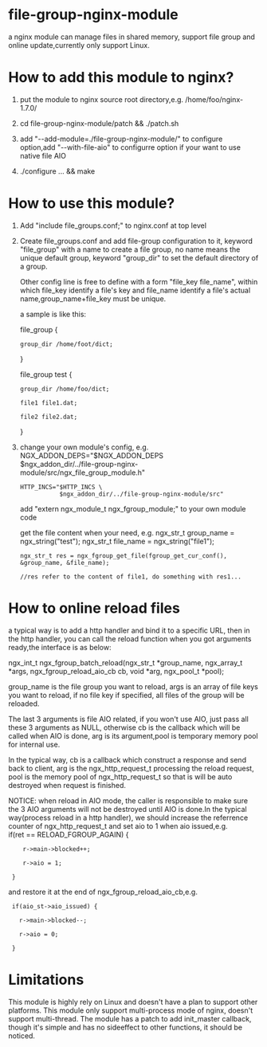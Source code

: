 # file-group-nginx-module
a nginx module can manage files in shared memory, support file group and online update,currently only support Linux.

# How to add this module to nginx?
1. put the module to nginx source root directory,e.g. /home/foo/nginx-1.7.0/

2. cd file-group-nginx-module/patch && ./patch.sh 

3. add "--add-module=./file-group-nginx-module/" to configure option,add "--with-file-aio" to configurre option if your want to use native file AIO

4. ./configure ... && make

# How to use this module?
1. Add "include file_groups.conf;" to nginx.conf at top level

2. Create file_groups.conf and add file-group configuration to it, keyword "file_group" with a name to create a file group,
   no name means the unique default group, keyword "group_dir" to set the default directory of a group.

   Other config line is free to define with a form "file_key file_name", within which file_key identify a file's key and file_name identify a file's 
   actual name,group_name+file_key must be unique. 
   
   a sample is like this:

   file_group {
   
       group_dir /home/foot/dict;
       
   }

   file_group test {
   
       group_dir /home/foo/dict;
       
       file1 file1.dat;
       
       file2 file2.dat;
       
   }
3. 
   change your own module's config, e.g. 
       NGX_ADDON_DEPS="$NGX_ADDON_DEPS \
                       $ngx_addon_dir/../file-group-nginx-module/src/ngx_file_group_module.h"

       HTTP_INCS="$HTTP_INCS \
                  $ngx_addon_dir/../file-group-nginx-module/src" 


   add "extern ngx_module_t ngx_fgroup_module;" to your own module code
   
   get the file content when your need, e.g.
       ngx_str_t group_name = ngx_string("test");
       ngx_str_t file_name = ngx_string("file1");
       
       ngx_str_t res = ngx_fgroup_get_file(fgroup_get_cur_conf(), &group_name, &file_name);
       
       //res refer to the content of file1, do something with res1... 

# How to online reload files
  a typical way is to add a http handler and bind it to a specific URL, then in the http handler,
  you can call the reload function when you got arguments ready,the interface is as below:
       
  ngx_int_t ngx_fgroup_batch_reload(ngx_str_t *group_name, ngx_array_t *args, ngx_fgroup_reload_aio_cb cb, void *arg, ngx_pool_t *pool);
  
  group_name is the file group you want to reload, args is an array of file keys you want to reload, if no file key if specified, all files of the group will be reloaded.
  
  The last 3 arguments is file AIO related, if you won't use AIO, just pass all these 3 arguments as NULL, otherwise cb is the callback 
  which will be called when AIO is done, arg is its argument,pool is temporary memory pool for internal use.
  
  In the typical way, cb is a callback which construct a response and send back to client, arg is the ngx_http_request_t processing the reload request, pool is the memory pool 
  of ngx_http_request_t so that is will be auto destroyed when request is finished.
  
  
  NOTICE:
  when reload in AIO mode, the caller is responsible to make sure the 3 AIO arguments will not be destroyed until AIO is done.In the typical
  way(process reload in a http handler), we should increase the referrence counter of ngx_http_request_t and set aio to 1 when aio issued,e.g.   
     if(ret == RELOAD_FGROUP_AGAIN) {
     
        r->main->blocked++;
        
        r->aio = 1;
        
     }
     
  and restore it at the end of ngx_fgroup_reload_aio_cb,e.g.
  
     if(aio_st->aio_issued) {
     
       r->main->blocked--;
       
       r->aio = 0;
       
     } 
     

# Limitations
  This module is highly rely on Linux and doesn't have a plan to support other platforms.
  This module only support multi-process mode of nginx, doesn't support multi-thread.
  The module has a patch to add init_master callback, though it's simple and has no sideeffect to other functions,
  it should be noticed.
